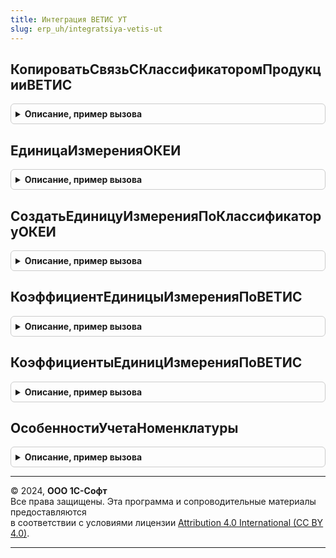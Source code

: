 ```yaml
---
title: Интеграция ВЕТИС УТ
slug: erp_uh/integratsiya-vetis-ut
---
```



## КопироватьСвязьСКлассификаторомПродукцииВЕТИС
<details style="margin: 1em 0; padding: 0.5em; border: 1px solid #ccc; border-radius: 6px;">

<summary style="font-weight: bold; cursor: pointer;">Описание, пример вызова</summary>

```bsl

// Копирует связь между номенклатурой и продукцией ВЕТИС для новой позиции номенклатуры.
//
// Параметры:
//	Приемник						  - СправочникСсылка.Номенклатура - Номенклатура, для которой копируется связь.
//	Источник						  - СправочникСсылка.Номенклатура - Номенклатура для которой существует связь.
//	СоответствияСкопированныхОбъектов - Соответствие - соответствие характеристик номенклатуры-приемника характеристикам номенклатуры-источника.
//
Процедура КопироватьСвязьСКлассификаторомПродукцииВЕТИС(Приемник, Источник, СоответствияСкопированныхОбъектов) Экспорт
```

Пример вызова
```bsl
ИнтеграцияВЕТИСУТ.КопироватьСвязьСКлассификаторомПродукцииВЕТИС(Приемник, Источник, СоответствияСкопированныхОбъектов) 
```
</details>

## ЕдиницаИзмеренияОКЕИ
<details style="margin: 1em 0; padding: 0.5em; border: 1px solid #ccc; border-radius: 6px;">

<summary style="font-weight: bold; cursor: pointer;">Описание, пример вызова</summary>

```bsl

// Возвращает единицу измерения по ОКЕИ.
//
// Параметры:
//	КодОКЕИ - ОпределяемыйТип.СтрокаВЕТИС - Код ОКЕИ.
//
// Возвращаемое значение:
//	СправочникСсылка.УпаковкиЕдиницыИзмерения, Неопределено - Единица измерения по ОКЕИ.
//
Функция ЕдиницаИзмеренияОКЕИ(Знач КодОКЕИ) Экспорт
```

Пример вызова
```bsl
Результат = ИнтеграцияВЕТИСУТ.ЕдиницаИзмеренияОКЕИ(КодОКЕИ) 
```
</details>

## СоздатьЕдиницуИзмеренияПоКлассификаторуОКЕИ
<details style="margin: 1em 0; padding: 0.5em; border: 1px solid #ccc; border-radius: 6px;">

<summary style="font-weight: bold; cursor: pointer;">Описание, пример вызова</summary>

```bsl

// Создает единицу измерения по ОКЕИ.
//
// Параметры:
//	КодОКЕИ - ОпределяемыйТип.СтрокаВЕТИС - Код ОКЕИ.
//
// Возвращаемое значение:
//	СправочникСсылка.УпаковкиЕдиницыИзмерения, Неопределено - Единица измерения по ОКЕИ.
//
Функция СоздатьЕдиницуИзмеренияПоКлассификаторуОКЕИ(КодОКЕИ) Экспорт
```

Пример вызова
```bsl
Результат = ИнтеграцияВЕТИСУТ.СоздатьЕдиницуИзмеренияПоКлассификаторуОКЕИ(КодОКЕИ) 
```
</details>

## КоэффициентЕдиницыИзмеренияПоВЕТИС
<details style="margin: 1em 0; padding: 0.5em; border: 1px solid #ccc; border-radius: 6px;">

<summary style="font-weight: bold; cursor: pointer;">Описание, пример вызова</summary>

```bsl

// Возвращает сведения о коэффициенте пересчета единицы измерения ВЕТИС.
//
// Параметры:
// ЕдиницаИзмеренияВЕТИС - СправочникСсылка.ЕдиницыИзмеренияВЕТИС - Единица измерения ВЕТИС, коэффициент которой нужно
//                                                                  получить.
// Номенклатура - СправочникСсылка.Номенклатура - Номенклатура для единицы хранения, которой осуществляется
//                                                получение коэффициента пересчета.
// Возвращаемое значение:
// Структура - Структура со свойствами:
//  * КодОшибки      - Число    - Код ошибки получения коэффициента.
//      0 - Нет ошибок;
//      1 - Не заполнена единица измерения в справочнике 'ЕдиницыИзмеренияВЕТИС';
//      2 - В справочнике 'Номенклатура' выключена возможность пересчета количества
//          в соответствующую мерную единицу измерения;
//      3 - Не удалось сопоставить единицу хранения справочника 'Номенклатура'
//          с единицей измерения справочника 'ЕдиницыИзмеренияВЕТИС'.
//  * Коэффициент      - Число  - Коэффициент пересчета единицы измерения ВЕТИС.
//  * КэшироватьДанные - Булево - Истина если требуется кэшировать сведения о коэффициенте пересчета.
//  * ТипИзмеряемойВеличины   - ПеречислениеСсылка.ТипыИзмеряемыхВеличин - Тип измеряемой величины единицы измерения
//                      справочника 'ЕдиницыИзмеренияВЕТИС'.
//  * НужноОкруглятьКоличество      - Булево - Истина если необходимо округление количества при пересчете.
//  * НужноОкруглятьКоличествоВЕТИС - Булево - Истина если необходимо округление количества ВетИС при пересчете.
Функция КоэффициентЕдиницыИзмеренияПоВЕТИС(ЕдиницаИзмеренияВЕТИС, Номенклатура) Экспорт
```

Пример вызова
```bsl
Результат = ИнтеграцияВЕТИСУТ.КоэффициентЕдиницыИзмеренияПоВЕТИС(ЕдиницаИзмеренияВЕТИС, Номенклатура) 
```
</details>

## КоэффициентыЕдиницИзмеренияПоВЕТИС
<details style="margin: 1em 0; padding: 0.5em; border: 1px solid #ccc; border-radius: 6px;">

<summary style="font-weight: bold; cursor: pointer;">Описание, пример вызова</summary>

```bsl

// Возвращает сведения для пересчета единиц измерения ВЕТИС.
//
// Параметры:
//   ДанныеСтрокВЕТИС - Массив - элементы массива должны содержать свойства Номенклатура и ЕдиницаИзмеренияВЕТИС.
//
// Возвращаемое значение:
//  Соответствие - ключ ссылка на номенклатуру, значение соответствие единица измерения ВЕТИС и структура:
//   * КодОшибки - Число  - Код ошибки получения коэффициента:
//        0 - Нет ошибок;
//        1 - Не заполнена единица измерения в справочнике 'ЕдиницыИзмеренияВЕТИС';
//        2 - В справочнике 'Номенклатура' выключена возможность пересчета количества в соответствующую мерную единицу измерения;
//        3 - Не удалось сопоставить единицу хранения справочника 'Номенклатура' с единицей измерения справочника 'ЕдиницыИзмеренияВЕТИС'.
//   * Коэффициент                   - Число  - Коэффициент пересчета единицы измерения ВЕТИС.
//   * ТипИзмеряемойВеличины         - ПеречислениеСсылка.ТипыИзмеряемыхВеличин - Тип измеряемой величины единицы измерения
//       справочника 'ЕдиницыИзмеренияВЕТИС'.
//   * НужноОкруглятьКоличество      - Булево - Признак необходимости округления количества при пересчете.
//   * НужноОкруглятьКоличествоВЕТИС - Булево - Признак необходимости округления количества ВетИС при пересчете.
Функция КоэффициентыЕдиницИзмеренияПоВЕТИС(ДанныеСтрокВЕТИС) Экспорт
```

Пример вызова
```bsl
Результат = ИнтеграцияВЕТИСУТ.КоэффициентыЕдиницИзмеренияПоВЕТИС(ДанныеСтрокВЕТИС) 
```
</details>

## ОсобенностиУчетаНоменклатуры
<details style="margin: 1em 0; padding: 0.5em; border: 1px solid #ccc; border-radius: 6px;">

<summary style="font-weight: bold; cursor: pointer;">Описание, пример вызова</summary>

```bsl

// Возвращает массив особенностей учета номенклатуры подсистемы
//
// Возвращаемое значение:
//   Массив из ПеречислениеСсылка.ОсобенностиУчетаНоменклатуры
Функция ОсобенностиУчетаНоменклатуры() Экспорт
```

Пример вызова
```bsl
Результат = ИнтеграцияВЕТИСУТ.ОсобенностиУчетаНоменклатуры() 
```
</details>

---

© 2024, **ООО 1С-Софт**  
Все права защищены. Эта программа и сопроводительные материалы предоставляются  
в соответствии с условиями лицензии [Attribution 4.0 International (CC BY 4.0)](https://creativecommons.org/licenses/by/4.0/legalcode).

---
